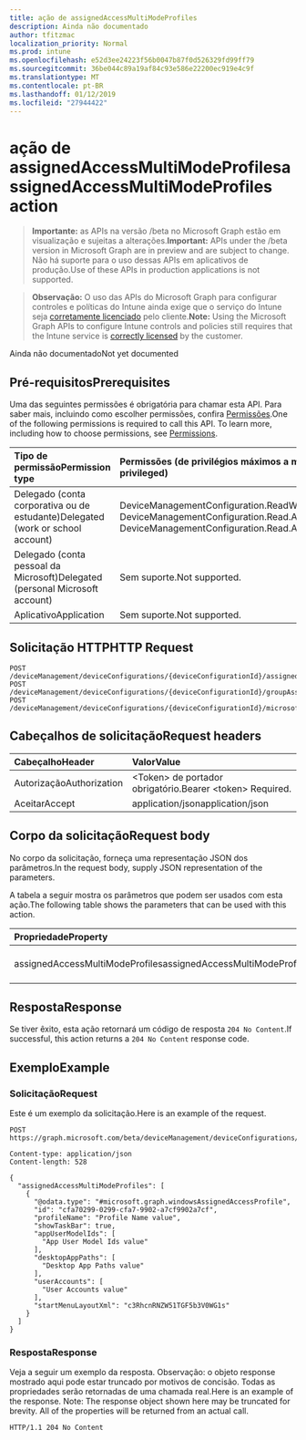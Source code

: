 ```yaml
---
title: ação de assignedAccessMultiModeProfiles
description: Ainda não documentado
author: tfitzmac
localization_priority: Normal
ms.prod: intune
ms.openlocfilehash: e52d3ee24223f56b0047b87f0d526329fd99ff79
ms.sourcegitcommit: 36be044c89a19af84c93e586e22200ec919e4c9f
ms.translationtype: MT
ms.contentlocale: pt-BR
ms.lasthandoff: 01/12/2019
ms.locfileid: "27944422"
---
```

# <a name="assignedaccessmultimodeprofiles-action"></a><span data-ttu-id="a7f3c-103">ação de assignedAccessMultiModeProfiles</span><span class="sxs-lookup"><span data-stu-id="a7f3c-103">assignedAccessMultiModeProfiles action</span></span>

> <span data-ttu-id="a7f3c-104">**Importante:** as APIs na versão /beta no Microsoft Graph estão em visualização e sujeitas a alterações.</span><span class="sxs-lookup"><span data-stu-id="a7f3c-104">**Important:** APIs under the /beta version in Microsoft Graph are in preview and are subject to change.</span></span> <span data-ttu-id="a7f3c-105">Não há suporte para o uso dessas APIs em aplicativos de produção.</span><span class="sxs-lookup"><span data-stu-id="a7f3c-105">Use of these APIs in production applications is not supported.</span></span>

> <span data-ttu-id="a7f3c-106">**Observação:** O uso das APIs do Microsoft Graph para configurar controles e políticas do Intune ainda exige que o serviço do Intune seja [corretamente licenciado](https://go.microsoft.com/fwlink/?linkid=839381) pelo cliente.</span><span class="sxs-lookup"><span data-stu-id="a7f3c-106">**Note:** Using the Microsoft Graph APIs to configure Intune controls and policies still requires that the Intune service is [correctly licensed](https://go.microsoft.com/fwlink/?linkid=839381) by the customer.</span></span>

<span data-ttu-id="a7f3c-107">Ainda não documentado</span><span class="sxs-lookup"><span data-stu-id="a7f3c-107">Not yet documented</span></span>
## <a name="prerequisites"></a><span data-ttu-id="a7f3c-108">Pré-requisitos</span><span class="sxs-lookup"><span data-stu-id="a7f3c-108">Prerequisites</span></span>
<span data-ttu-id="a7f3c-p102">Uma das seguintes permissões é obrigatória para chamar esta API. Para saber mais, incluindo como escolher permissões, confira [Permissões](/graph/permissions-reference).</span><span class="sxs-lookup"><span data-stu-id="a7f3c-p102">One of the following permissions is required to call this API. To learn more, including how to choose permissions, see [Permissions](/graph/permissions-reference).</span></span>

|<span data-ttu-id="a7f3c-111">Tipo de permissão</span><span class="sxs-lookup"><span data-stu-id="a7f3c-111">Permission type</span></span>|<span data-ttu-id="a7f3c-112">Permissões (de privilégios máximos a mínimos)</span><span class="sxs-lookup"><span data-stu-id="a7f3c-112">Permissions (from most to least privileged)</span></span>|
|:---|:---|
|<span data-ttu-id="a7f3c-113">Delegado (conta corporativa ou de estudante)</span><span class="sxs-lookup"><span data-stu-id="a7f3c-113">Delegated (work or school account)</span></span>|<span data-ttu-id="a7f3c-114">DeviceManagementConfiguration.ReadWrite.All, DeviceManagementConfiguration.Read.All</span><span class="sxs-lookup"><span data-stu-id="a7f3c-114">DeviceManagementConfiguration.ReadWrite.All, DeviceManagementConfiguration.Read.All</span></span>|
|<span data-ttu-id="a7f3c-115">Delegado (conta pessoal da Microsoft)</span><span class="sxs-lookup"><span data-stu-id="a7f3c-115">Delegated (personal Microsoft account)</span></span>|<span data-ttu-id="a7f3c-116">Sem suporte.</span><span class="sxs-lookup"><span data-stu-id="a7f3c-116">Not supported.</span></span>|
|<span data-ttu-id="a7f3c-117">Aplicativo</span><span class="sxs-lookup"><span data-stu-id="a7f3c-117">Application</span></span>|<span data-ttu-id="a7f3c-118">Sem suporte.</span><span class="sxs-lookup"><span data-stu-id="a7f3c-118">Not supported.</span></span>|

## <a name="http-request"></a><span data-ttu-id="a7f3c-119">Solicitação HTTP</span><span class="sxs-lookup"><span data-stu-id="a7f3c-119">HTTP Request</span></span>
<!-- {
  "blockType": "ignored"
}
-->
``` http
POST /deviceManagement/deviceConfigurations/{deviceConfigurationId}/assignedAccessMultiModeProfiles
POST /deviceManagement/deviceConfigurations/{deviceConfigurationId}/groupAssignments/{deviceConfigurationGroupAssignmentId}/deviceConfiguration/assignedAccessMultiModeProfiles
POST /deviceManagement/deviceConfigurations/{deviceConfigurationId}/microsoft.graph.windowsDomainJoinConfiguration/networkAccessConfigurations/{deviceConfigurationId}/assignedAccessMultiModeProfiles
```

## <a name="request-headers"></a><span data-ttu-id="a7f3c-120">Cabeçalhos de solicitação</span><span class="sxs-lookup"><span data-stu-id="a7f3c-120">Request headers</span></span>
|<span data-ttu-id="a7f3c-121">Cabeçalho</span><span class="sxs-lookup"><span data-stu-id="a7f3c-121">Header</span></span>|<span data-ttu-id="a7f3c-122">Valor</span><span class="sxs-lookup"><span data-stu-id="a7f3c-122">Value</span></span>|
|:---|:---|
|<span data-ttu-id="a7f3c-123">Autorização</span><span class="sxs-lookup"><span data-stu-id="a7f3c-123">Authorization</span></span>|<span data-ttu-id="a7f3c-124">&lt;Token&gt; de portador obrigatório.</span><span class="sxs-lookup"><span data-stu-id="a7f3c-124">Bearer &lt;token&gt; Required.</span></span>|
|<span data-ttu-id="a7f3c-125">Aceitar</span><span class="sxs-lookup"><span data-stu-id="a7f3c-125">Accept</span></span>|<span data-ttu-id="a7f3c-126">application/json</span><span class="sxs-lookup"><span data-stu-id="a7f3c-126">application/json</span></span>|

## <a name="request-body"></a><span data-ttu-id="a7f3c-127">Corpo da solicitação</span><span class="sxs-lookup"><span data-stu-id="a7f3c-127">Request body</span></span>
<span data-ttu-id="a7f3c-128">No corpo da solicitação, forneça uma representação JSON dos parâmetros.</span><span class="sxs-lookup"><span data-stu-id="a7f3c-128">In the request body, supply JSON representation of the parameters.</span></span>

<span data-ttu-id="a7f3c-129">A tabela a seguir mostra os parâmetros que podem ser usados com esta ação.</span><span class="sxs-lookup"><span data-stu-id="a7f3c-129">The following table shows the parameters that can be used with this action.</span></span>

|<span data-ttu-id="a7f3c-130">Propriedade</span><span class="sxs-lookup"><span data-stu-id="a7f3c-130">Property</span></span>|<span data-ttu-id="a7f3c-131">Tipo</span><span class="sxs-lookup"><span data-stu-id="a7f3c-131">Type</span></span>|<span data-ttu-id="a7f3c-132">Descrição</span><span class="sxs-lookup"><span data-stu-id="a7f3c-132">Description</span></span>|
|:---|:---|:---|
|<span data-ttu-id="a7f3c-133">assignedAccessMultiModeProfiles</span><span class="sxs-lookup"><span data-stu-id="a7f3c-133">assignedAccessMultiModeProfiles</span></span>|<span data-ttu-id="a7f3c-134">coleção [windowsAssignedAccessProfile](../resources/intune-deviceconfig-windowsassignedaccessprofile.md)</span><span class="sxs-lookup"><span data-stu-id="a7f3c-134">[windowsAssignedAccessProfile](../resources/intune-deviceconfig-windowsassignedaccessprofile.md) collection</span></span>|<span data-ttu-id="a7f3c-135">Ainda não documentado</span><span class="sxs-lookup"><span data-stu-id="a7f3c-135">Not yet documented</span></span>|



## <a name="response"></a><span data-ttu-id="a7f3c-136">Resposta</span><span class="sxs-lookup"><span data-stu-id="a7f3c-136">Response</span></span>
<span data-ttu-id="a7f3c-137">Se tiver êxito, esta ação retornará um código de resposta `204 No Content`.</span><span class="sxs-lookup"><span data-stu-id="a7f3c-137">If successful, this action returns a `204 No Content` response code.</span></span>

## <a name="example"></a><span data-ttu-id="a7f3c-138">Exemplo</span><span class="sxs-lookup"><span data-stu-id="a7f3c-138">Example</span></span>
### <a name="request"></a><span data-ttu-id="a7f3c-139">Solicitação</span><span class="sxs-lookup"><span data-stu-id="a7f3c-139">Request</span></span>
<span data-ttu-id="a7f3c-140">Este é um exemplo da solicitação.</span><span class="sxs-lookup"><span data-stu-id="a7f3c-140">Here is an example of the request.</span></span>
``` http
POST https://graph.microsoft.com/beta/deviceManagement/deviceConfigurations/{deviceConfigurationId}/assignedAccessMultiModeProfiles

Content-type: application/json
Content-length: 528

{
  "assignedAccessMultiModeProfiles": [
    {
      "@odata.type": "#microsoft.graph.windowsAssignedAccessProfile",
      "id": "cfa70299-0299-cfa7-9902-a7cf9902a7cf",
      "profileName": "Profile Name value",
      "showTaskBar": true,
      "appUserModelIds": [
        "App User Model Ids value"
      ],
      "desktopAppPaths": [
        "Desktop App Paths value"
      ],
      "userAccounts": [
        "User Accounts value"
      ],
      "startMenuLayoutXml": "c3RhcnRNZW51TGF5b3V0WG1s"
    }
  ]
}
```

### <a name="response"></a><span data-ttu-id="a7f3c-141">Resposta</span><span class="sxs-lookup"><span data-stu-id="a7f3c-141">Response</span></span>
<span data-ttu-id="a7f3c-p103">Veja a seguir um exemplo da resposta. Observação: o objeto response mostrado aqui pode estar truncado por motivos de concisão. Todas as propriedades serão retornadas de uma chamada real.</span><span class="sxs-lookup"><span data-stu-id="a7f3c-p103">Here is an example of the response. Note: The response object shown here may be truncated for brevity. All of the properties will be returned from an actual call.</span></span>
``` http
HTTP/1.1 204 No Content
```





